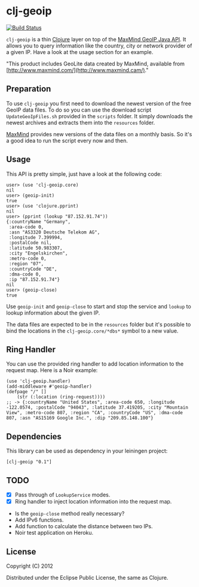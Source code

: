 # clj-geoip

[![Build Status](https://secure.travis-ci.org/Norrit/clj-geoip.png)](http://travis-ci.org/Norrit/clj-geoip)

`clj-geoip` is a thin [Clojure](http://www.clojure.com) layer on top
of the [MaxMind GeoIP Java API](http://www.maxmind.com/). It allows
you to query information like the country, city or network provider of
a given IP. Have a look at the usage section for an example.

"This product includes GeoLite data created by MaxMind, available from [http://www.maxmind.com/](http://www.maxmind.cam/)."

## Preparation

To use `clj-geoip` you first need to download the newest version of
the free GeoIP data files. To do so you can use the download script
`UpdateGeoIpFiles.sh` provided in the `scripts` folder. 
It simply downloads the newest archives and extracts them into
the `resources` folder.

[MaxMind](http://www.maxmind.com/) provides new versions of the data
files on a monthly basis. So it's a good idea to run the script every
now and then.

## Usage

This API is pretty simple, just have a look at the following code:

    user> (use 'clj-geoip.core)
    nil
    user> (geoip-init)
    true
    user> (use 'clojure.pprint)
    nil
    user> (pprint (lookup "87.152.91.74"))
    {:countryName "Germany",
     :area-code 0,
     :asn "AS3320 Deutsche Telekom AG",
     :longitude 7.399994,
     :postalCode nil,
     :latitude 50.983307,
     :city "Engelskirchen",
     :metro-code 0,
     :region "07",
     :countryCode "DE",
     :dma-code 0,
     :ip "87.152.91.74"}
    nil
    user> (geoip-close)
    true

Use `geoip-init` and `geoip-close` to start and stop the service and `lookup` to
lookup information about the given IP.

The data files are expected to be in the `resources` folder but it's
possible to bind the locations in the `clj-geoip.core/*dbs*` symbol to a new value.

## Ring Handler

You can use the provided ring handler to add location information to
the request map. Here is a Noir example:
    
    (use 'clj-geoip.handler)
    (add-middleware #'geoip-handler)
    (defpage "/" []
        (str (:location (ring-request))))
    ;; -> {:countryName "United States", :area-code 650, :longitude -122.0574, :postalCode "94043", :latitude 37.419205, :city "Mountain View", :metro-code 807, :region "CA", :countryCode "US", :dma-code 807, :asn "AS15169 Google Inc.", :dip "209.85.148.100"}

## Dependencies

This library can be used as dependency in your leiningen project:

    [clj-geoip "0.1"]

## TODO

- [X] Pass through of `LookupService` modes.
- [X] Ring handler to inject location information into the request map.
- Is the `geoip-close` method really necessary? 
- Add IPv6 functions.
- Add function to calculate the distance between two IPs.
- Noir test application on Heroku. 

## License

Copyright (C) 2012

Distributed under the Eclipse Public License, the same as Clojure.
